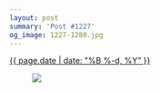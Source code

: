 ```yaml
---
layout: post
summary: 'Post #1227'
og_image: 1227-1280.jpg
---
```


<div class="post">
 <time>
  <a href="/1227">
   {{ page.date | date: "%B %-d, %Y" }}
  </a>
 </time>
 <a href="/1227">
  <figure data-taken="11/7/2020">
   <img sizes="(min-width: 700px) 50vw, calc(100vw - 2rem)" src="{{ site.assets_url }}/1227-640.jpg" srcset="{{ site.assets_url }}/1227-320.jpg 320w, {{ site.assets_url }}/1227-640.jpg 640w, {{ site.assets_url }}/1227-960.jpg 960w, {{ site.assets_url }}/1227-1280.jpg 1280w"/>
  </figure>
 </a>
</div>

